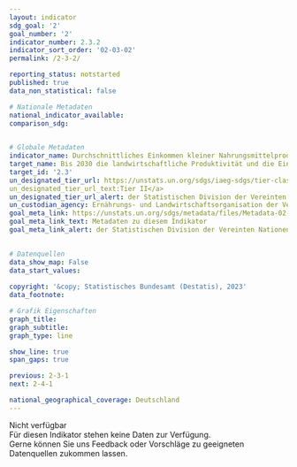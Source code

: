 ```yaml
---
layout: indicator    
sdg_goal: '2'    
goal_number: '2'    
indicator_number: 2.3.2    
indicator_sort_order: '02-03-02'    
permalink: /2-3-2/    

reporting_status: notstarted    
published: true    
data_non_statistical: false    

# Nationale Metadaten    
national_indicator_available:     
comparison_sdg:     
    

# Globale Metadaten    
indicator_name: Durchschnittliches Einkommen kleiner Nahrungsmittelproduzenten, nach Geschlecht und Zugehörigkeit zu einer indigenen Bevölkerungsgruppe    
target_name: Bis 2030 die landwirtschaftliche Produktivität und die Einkommen von kleinen Nahrungsmittelproduzenten, insbesondere von Frauen, Angehörigen indigener Völker, landwirtschaftlichen Familienbetrieben, Weidetierhaltern und Fischern, verdoppeln, unter anderem durch den sicheren und gleichberechtigten Zugang zu Grund und Boden, anderen Produktionsressourcen und Betriebsmitteln, Wissen, Finanzdienstleistungen, Märkten sowie Möglichkeiten für Wertschöpfung und außerlandwirtschaftliche Beschäftigung    
target_id: '2.3'    
un_designated_tier_url: https://unstats.un.org/sdgs/iaeg-sdgs/tier-classification/'    
un_designated_tier_url_text:Tier II</a>    
un_designated_tier_url_alert: der Statistischen Division der Vereinten Nationen    
un_custodian_agency: Ernährungs- und Landwirtschaftsorganisation der Vereinten Nationen (FAO)    
goal_meta_link: https://unstats.un.org/sdgs/metadata/files/Metadata-02-03-02.pdf    
goal_meta_link_text: Metadaten zu diesem Indikator    
goal_meta_link_alert: der Statistischen Division der Vereinten Nationen    
    

# Datenquellen    
data_show_map: False    
data_start_values:     
    
copyright: '&copy; Statistisches Bundesamt (Destatis), 2023'    
data_footnote:     

# Grafik Eigenschaften    
graph_title: 
graph_subtitle:     
graph_type: line    

show_line: true
span_gaps: true    

previous: 2-3-1    
next: 2-4-1    

national_geographical_coverage: Deutschland    
---
```


<span class="status notstarted">Nicht verfügbar </span><br>
Für diesen Indikator stehen keine Daten zur Verfügung.<br>
Gerne können Sie uns Feedback oder Vorschläge zu geeigneten Datenquellen zukommen lassen.